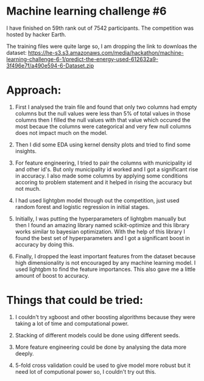 # Machine learning challenge #6
I have finished on 59th rank out of 7542 participants. The competition was hosted by hacker Earth.

The training files were quite large so, I am dropping the link to downloas the dataset:
https://he-s3.s3.amazonaws.com/media/hackathon/machine-learning-challenge-6-1/predict-the-energy-used-612632a9-3f496e7f/a490e594-6-Dataset.zip

# Approach:
1. First I analysed the train file and found that only two columns had empty columns but the null values were less than 5% of total values    in those columns then I filled the null values with that value which occured the most becaue the columns were categorical and very few      null columns does not impact much on the model.

2. Then I did some EDA using kernel density plots and tried to find some insights.

3. For feature engineering, I tried to pair the columns with municipality id and other id's. But only municipality id worked and I got a      significant rise in accuracy. I also made some columns by applying some conditions accoring to problem statement and it helped in rising    the accuracy but not much.

4. I had used lightgbm model through out the competition, just used random forest and logistic regression in initial stages.

5. Initially, I was putting the hyperparameters of lightgbm manually but then I found an amazing library named scikit-optimize and this        library works similar to bayesian optimization. With the help of this library I found the best set of hyperparameters and I got a          significant boost in accuracy by doing this.

6. Finally, I dropped the least important features from the dataset because high dimensionality is not encouraged by any machine learning      model. I used lightgbm to find the feature importances. This also gave me a little amount of boost to accuracy.

# Things that could be tried:
1. I couldn't try xgboost and other boosting algorithms because they were taking a lot of time and computational power.

2. Stacking of different models could be done using different seeds.

3. More feature engineering could be done by analysing the data more deeply.

4. 5-fold cross validation could be used to give model more robust but it need lot of computional power so, I couldn't try out this.

